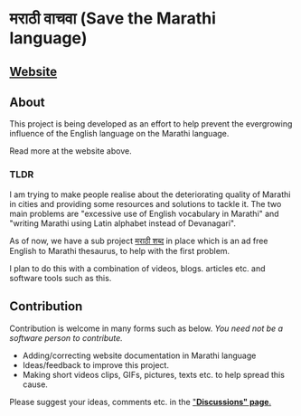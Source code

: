 # मराठी वाचवा (Save the Marathi language)

## [**Website**](https://mukta-strot.github.io/marathi-vachva/)

## About

This project is being developed as an effort to help prevent the evergrowing
influence of the English language on the Marathi language.

Read more at the website above.

### TLDR

I am trying to make people realise about the deteriorating quality of Marathi
in cities and providing some resources and solutions to tackle it. The two main
problems are "excessive use of English vocabulary in Marathi" and "writing Marathi using
Latin alphabet instead of Devanagari".

As of now, we have a sub project [मराठी शब्द](https://mukta-strot.github.io/marathi-shabd/)
in place which is an ad free English to Marathi thesaurus, to help with the
first problem.

I plan to do this with a combination of videos, blogs. articles etc. and software tools
such as this.

## Contribution

Contribution is welcome in many forms such as below.
*You need not be a software person to contribute.*

- Adding/correcting website documentation in Marathi language
- Ideas/feedback to improve this project.
- Making short videos clips, GIFs, pictures, texts etc. to help spread this cause.

Please suggest your ideas, comments etc. in the ["**Discussions"
page**.](https://github.com/mukta-strot/marathi-vachva/discussions)
